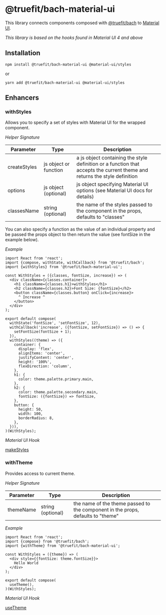 # @truefit/bach-material-ui

This library connects components composed with [@truefit/bach](https://github.com/truefit/bach) to [Material UI](https://material-ui.com/).

*This library is based on the hooks found in Material UI 4 and above*

## Installation

```
npm install @truefit/bach-material-ui @material-ui/styles
```

or

```
yarn add @truefit/bach-material-ui @material-ui/styles
```

## Enhancers

### withStyles

Allows you to specify a set of styles with Material UI for the wrapped component.

_Helper Signature_

| Parameter    | Type                  | Description                                                                                                               |
| ------------ | --------------------- | ------------------------------------------------------------------------------------------------------------------------- |
| createStyles | js object or function | a js object containing the style definition or a function that accepts the current theme and returns the style definition |
| options      | js object (optional)  | js object specifying Material UI options (see Material UI docs for details)                                               |
| classesName  | string (optional)     | the name of the styles passed to the component in the props, defaults to "classes"                                        |

You can also specify a function as the value of an individual property and be passed the props object to then return the value (see fontSize in the example below).

_Example_

```
import React from 'react';
import {compose, withState, withCallback} from '@truefit/bach';
import {withStyles} from '@truefit/bach-material-ui';

const WithStyles = ({classes, fontSize, increase}) => (
  <div className={classes.container}>
    <h1 className={classes.h1}>withStyles</h1>
    <h2 className={classes.h2}>Font Size: {fontSize}</h2>
    <button className={classes.button} onClick={increase}>
      ^ Increase ^
    </button>
  </div>
);

export default compose(
  withState('fontSize', 'setFontSize', 12),
  withCallback('increase', ({fontSize, setFontSize}) => () => {
    setFontSize(fontSize + 1);
  }),
  withStyles((theme) => ({
    container: {
      display: 'flex',
      alignItems: 'center',
      justifyContent: 'center',
      height: '100%',
      flexDirection: 'column',
    },
    h1: {
      color: theme.palette.primary.main,
    },
    h2: {
      color: theme.palette.secondary.main,
      fontSize: ({fontSize}) => fontSize,
    },
    button: {
      height: 50,
      width: 100,
      borderRadius: 8,
    },
  })),
)(WithStyles);
```

_Material UI Hook_

[makeStyles](https://material-ui.com/styles/api/#makestyles-styles-options-hook)

### withTheme

Provides access to current theme.

_Helper Signature_

| Parameter | Type              | Description                                                                     |
| --------- | ----------------- | ------------------------------------------------------------------------------- |
| themeName | string (optional) | the name of the theme passed to the component in the props, defaults to "theme" |

_Example_

```
import React from 'react';
import {compose} from '@truefit/bach';
import {withTheme} from '@truefit/bach-material-ui';

const WithStyles = ({theme}) => (
  <div style={{fontSize: theme.fontSize}}>
    Hello World
  </div>
);

export default compose(
  useTheme(),
)(WithStyles);
```

_Material UI Hook_

[useTheme](https://material-ui.com/styles/api/#usetheme-theme)


